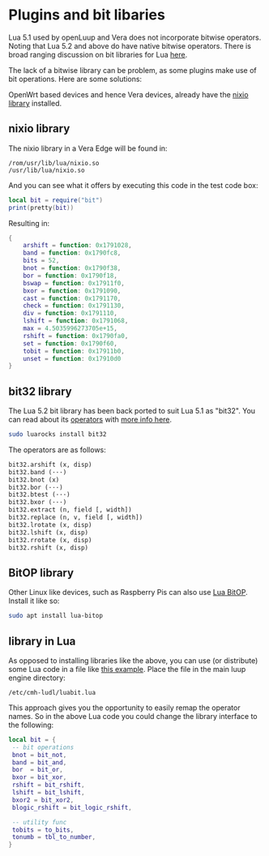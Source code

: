 # Plugins and bit libaries

Lua 5.1 used by openLuup and Vera does not incorporate bitwise operators. Noting that Lua 5.2 and above do have native bitwise operators. There is broad ranging discussion on bit libraries for Lua [here](http://lua-users.org/wiki/BitwiseOperators).

The lack of a bitwise library can be problem, as some plugins make use of bit operations. Here are some solutions:

OpenWrt based devices and hence Vera devices, already have the [nixio library](https://openwrt.github.io/luci/api/modules/nixio.bit.html) installed.

## nixio library
The nixio library in a Vera Edge will be found in:
```text
/rom/usr/lib/lua/nixio.so
/usr/lib/lua/nixio.so
```
And you can see what it offers by executing this code in the test code box:
```lua
local bit = require("bit")
print(pretty(bit))
```
Resulting in:
```lua
{
    arshift = function: 0x1791028,
    band = function: 0x1790fc8,
    bits = 52,
    bnot = function: 0x1790f38,
    bor = function: 0x1790f18,
    bswap = function: 0x17911f0,
    bxor = function: 0x1791090,
    cast = function: 0x1791170,
    check = function: 0x1791130,
    div = function: 0x1791110,
    lshift = function: 0x1791068,
    max = 4.5035996273705e+15,
    rshift = function: 0x1790fa0,
    set = function: 0x1790f60,
    tobit = function: 0x17911b0,
    unset = function: 0x17910d0
}
```
## bit32 library
The Lua 5.2 bit library has been back ported to suit Lua 5.1 as "bit32". You can read about its [operators](https://www.lua.org/manual/5.2/manual.html#6.7) with [more info here](https://luarocks.org/modules/siffiejoe/bit32).
```bash
sudo luarocks install bit32
```
The operators are as follows:
```txt
bit32.arshift (x, disp)
bit32.band (···)
bit32.bnot (x)
bit32.bor (···)
bit32.btest (···)
bit32.bxor (···)
bit32.extract (n, field [, width])
bit32.replace (n, v, field [, width])
bit32.lrotate (x, disp)
bit32.lshift (x, disp)
bit32.rrotate (x, disp)
bit32.rshift (x, disp)
```
## BitOP library
Other Linux like devices, such as Raspberry Pis can also use [Lua BitOP](http://bitop.luajit.org/). Install it like so:
```bash
sudo apt install lua-bitop
```
## library in Lua
As opposed to installing libraries like the above, you can use (or distribute) some Lua code in a file like [this example](https://github.com/kengonakajima/lua-msgpack/blob/master/luabit.lua). Place the file in the main luup engine directory:
```text
/etc/cmh-ludl/luabit.lua
```
This approach gives you the opportunity to easily remap the operator names. So in the above Lua code you could change the library interface to the following:
```lua
local bit = {
 -- bit operations
 bnot = bit_not,
 band = bit_and,
 bor  = bit_or,
 bxor = bit_xor,
 rshift = bit_rshift,
 lshift = bit_lshift,
 bxor2 = bit_xor2,
 blogic_rshift = bit_logic_rshift,

 -- utility func
 tobits = to_bits,
 tonumb = tbl_to_number,
}
```

